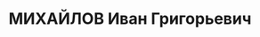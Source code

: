 ---
title: МИХАЙЛОВ Иван Григорьевич
description: "Род. в 1896, Псковская обл., Порховский р-н, дер. Гусли, русский. Начальник\
  \ медицинской службы 50-й стрелковой дивизии \n  Арестован 25.08.1937. Обв. по ст.\
  \ 58-8-9-11 УК РСФСР. Приговор: ВК ВС СССР, 22.11.1937 – ВМН. \n  Реабилитирован\
  \ 02.12.1992"
---